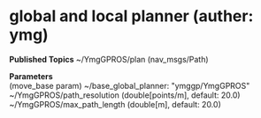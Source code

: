 global and local planner (auther: ymg)
======================================

__<global planner>__

__Published Topics__
~/YmgGPROS/plan (nav_msgs/Path)  

__Parameters__  
(move_base param) ~/base_global_planner: "ymggp/YmgGPROS"  
~/YmgGPROS/path_resolution (double[points/m], default: 20.0)  
~/YmgGPROS/max_path_length (double[m], default: 20.0)  
